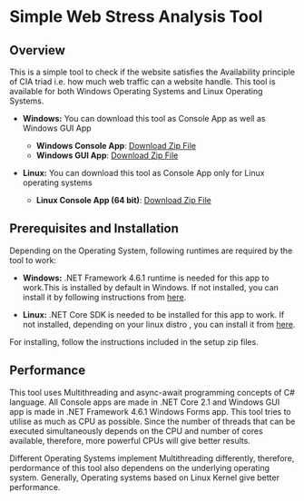 # Simple Web Stress Analysis Tool
## Overview

This is a simple tool to check if the website satisfies the Availability principle of CIA triad i.e. how much web traffic can  a website handle. This tool is available for both Windows Operating Systems and Linux Operating Systems.

- **Windows:** You can download this tool as Console App as well as Windows GUI App
    - **Windows Console App**: [Download Zip File](https://sudeshkumar.me/SimpleWebStressAnalysisTool(WindowsConsole).zip)
    - **Windows GUI App**: [Download Zip File](https://sudeshkumar.me/SimpleWebStressAnalysisTool(WindowsGUI).zip)

- **Linux:** You can download this tool as Console App only for Linux operating systems
    - **Linux Console App (64 bit)**: [Download Zip File](https://sudeshkumar.me/SimpleWebStressAnalysisTool(LinuxConsole-64bit).zip)

## Prerequisites and Installation

Depending on the Operating System, following runtimes are required by the tool to work:

- **Windows:** .NET Framework 4.6.1 runtime is needed for this app to work.This is installed by default in Windows. If not installed, you can install it by following instructions from [here](https://dotnet.microsoft.com/download/thank-you/net472).

- **Linux:** .NET Core SDK is needed to be installed for this app to work. If not installed, depending on your linux distro , you can install it from [here](https://dotnet.microsoft.com/download/linux-package-manager/ubuntu18-04/sdk-current).

For installing, follow the instructions included in the setup zip files.

## Performance

This tool uses Multithreading and async-await programming concepts of C# language. All Console apps are made in .NET Core 2.1 and Windows GUI app is made in .NET Framework 4.6.1 Windows Forms app. This tool tries to utilise as much as CPU as possible. Since the number of threads that can be executed simultaneously depends on the CPU and number of cores available, therefore, more powerful CPUs will give better results.

Different Operating Systems implement Multithreading differently, therefore, perdormance of this tool also dependens on the underlying operating system. Generally, Operating systems based on Linux Kernel give better performance.
